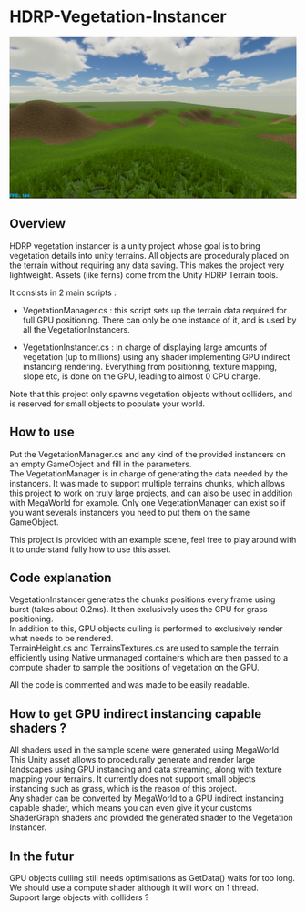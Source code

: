 # HDRP-Vegetation-Instancer

![Presentation](./presentation.png?raw=true "Presentation")

## Overview

HDRP vegetation instancer is a unity project whose goal is to bring vegetation details into unity terrains. All objects are proceduraly placed on the terrain without requiring any data saving. This makes the project very lightweight. Assets (like ferns) come from the Unity HDRP Terrain tools.   

It consists in 2 main scripts :   

- VegetationManager.cs : this script sets up the terrain data required for full GPU positioning. There can only be one instance of it, and is used by all the VegetationInstancers.   

- VegetationInstancer.cs : in charge of displaying large amounts of vegetation (up to millions) using any shader implementing GPU indirect instancing rendering. Everything from positioning, texture mapping, slope etc, is done on the GPU, leading to almost 0 CPU charge.   

Note that this project only spawns vegetation objects without colliders, and is reserved for small objects to populate your world.   

## How to use

Put the VegetationManager.cs and any kind of the provided instancers on an empty GameObject and fill in the parameters.   
The VegetationManager is in charge of generating the data needed by the instancers. It was made to support multiple terrains chunks, which allows this project to work on truly large projects, and can also be used in addition with MegaWorld for example. Only one VegetationManager can exist so if you want severals instancers you need to put them on the same GameObject.   

This project is provided with an example scene, feel free to play around with it to understand fully how to use this asset.   

## Code explanation

VegetationInstancer generates the chunks positions every frame using burst (takes about 0.2ms). It then exclusively uses the GPU for grass positioning.   
In addition to this, GPU objects culling is performed to exclusively render what needs to be rendered.   
TerrainHeight.cs and TerrainsTextures.cs are used to sample the terrain efficiently using Native unmanaged containers which are then passed to a compute shader to sample the positions of vegetation on the GPU.   

All the code is commented and was made to be easily readable.   

## How to get GPU indirect instancing capable shaders ?

All shaders used in the sample scene were generated using MegaWorld. This Unity asset allows to procedurally generate and render large landscapes using GPU instancing and data streaming, along with texture mapping your terrains. It currently does not support small objects instancing such as grass, which is the reason of this project.   
Any shader can be converted by MegaWorld to a GPU indirect instancing capable shader, which means you can even give it your customs ShaderGraph shaders and provided the generated shader to the Vegetation Instancer.   

## In the futur

GPU objects culling still needs optimisations as GetData() waits for too long. We should use a compute shader although it will work on 1 thread.   
Support large objects with colliders ?   
